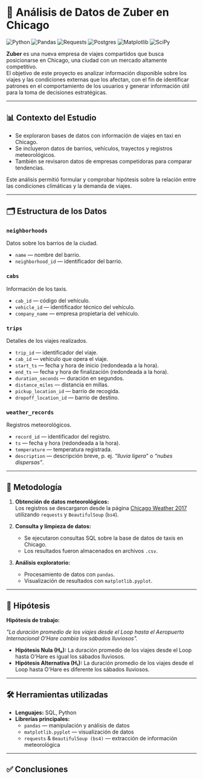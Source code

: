 # 🚖 Análisis de Datos de Zuber en Chicago

![Python](https://img.shields.io/badge/python-3670A0?style=for-the-badge&logo=python&logoColor=ffdd54)
![Pandas](https://img.shields.io/badge/pandas-%23150458.svg?style=for-the-badge&logo=pandas&logoColor=white)
![Requests](https://img.shields.io/badge/requests-005F73?style=for-the-badge&logo=python&logoColor=white)
![Postgres](https://img.shields.io/badge/postgres-%23316192.svg?style=for-the-badge&logo=postgresql&logoColor=white)
![Matplotlib](https://img.shields.io/badge/Matplotlib-%23ffffff.svg?style=for-the-badge&logo=Matplotlib&logoColor=black)
![SciPy](https://img.shields.io/badge/SciPy-%230C55A5.svg?style=for-the-badge&logo=scipy&logoColor=%white)


**Zuber** es una nueva empresa de viajes compartidos que busca posicionarse en Chicago, una ciudad con un mercado altamente competitivo.  
El objetivo de este proyecto es analizar información disponible sobre los viajes y las condiciones externas que los afectan, con el fin de identificar patrones en el comportamiento de los usuarios y generar información útil para la toma de decisiones estratégicas.  

---

## 📊 Contexto del Estudio  
- Se exploraron bases de datos con información de viajes en taxi en Chicago.  
- Se incluyeron datos de barrios, vehículos, trayectos y registros meteorológicos.  
- También se revisaron datos de empresas competidoras para comparar tendencias.  

Este análisis permitió formular y comprobar hipótesis sobre la relación entre las condiciones climáticas y la demanda de viajes.  

---

## 🗂️ Estructura de los Datos  

### `neighborhoods`  
Datos sobre los barrios de la ciudad.  
- `name` — nombre del barrio.  
- `neighborhood_id` — identificador del barrio.  

### `cabs`  
Información de los taxis.  
- `cab_id` — código del vehículo.  
- `vehicle_id` — identificador técnico del vehículo.  
- `company_name` — empresa propietaria del vehículo.  

### `trips`  
Detalles de los viajes realizados.  
- `trip_id` — identificador del viaje.  
- `cab_id` — vehículo que opera el viaje.  
- `start_ts` — fecha y hora de inicio (redondeada a la hora).  
- `end_ts` — fecha y hora de finalización (redondeada a la hora).  
- `duration_seconds` — duración en segundos.  
- `distance_miles` — distancia en millas.  
- `pickup_location_id` — barrio de recogida.  
- `dropoff_location_id` — barrio de destino.  

### `weather_records`  
Registros meteorológicos.  
- `record_id` — identificador del registro.  
- `ts` — fecha y hora (redondeada a la hora).  
- `temperature` — temperatura registrada.  
- `description` — descripción breve, p. ej. *“lluvia ligera”* o *“nubes dispersas”*.  

---

## 🔎 Metodología  

1. **Obtención de datos meteorológicos:**  
   Los registros se descargaron desde la página [Chicago Weather 2017](https://practicum-content.s3.us-west-1.amazonaws.com/data-analyst-eng/moved_chicago_weather_2017.html) utilizando `requests` y `BeautifulSoup` (`bs4`).  

2. **Consulta y limpieza de datos:**  
   - Se ejecutaron consultas SQL sobre la base de datos de taxis en Chicago.  
   - Los resultados fueron almacenados en archivos `.csv`.  

3. **Análisis exploratorio:**  
   - Procesamiento de datos con `pandas`.  
   - Visualización de resultados con `matplotlib.pyplot`.  

---

## 📐 Hipótesis  

**Hipótesis de trabajo:**

*"La duración promedio de los viajes desde el Loop hasta el Aeropuerto Internacional O'Hare cambia los sábados lluviosos".*

- **Hipótesis Nula (H₀):** La duración promedio de los viajes desde el Loop hasta O'Hare es igual los sábados lluviosos.  
- **Hipótesis Alternativa (H₁):** La duración promedio de los viajes desde el Loop hasta O'Hare es diferente los sábados lluviosos.  

---

## 🛠️ Herramientas utilizadas  

- **Lenguajes:** SQL, Python  
- **Librerías principales:**  
  - `pandas` — manipulación y análisis de datos  
  - `matplotlib.pyplot` — visualización de datos  
  - `requests` & `BeautifulSoup (bs4)` — extracción de información meteorológica  

---

## ✅ Conclusiones
